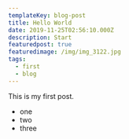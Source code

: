 ```yaml
---
templateKey: blog-post
title: Hello World
date: 2019-11-25T02:56:10.000Z
description: Start
featuredpost: true
featuredimage: /img/img_3122.jpg
tags:
  - first
  - blog
---
```

This is my first post.

- one
- two
- three
